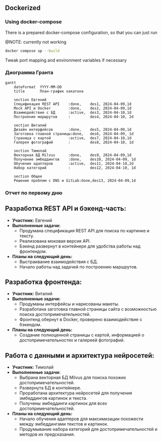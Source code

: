 ## Dockerized

### Using docker-compose

There is a prepared docker-compose configuration, so that you can just run

@NOTE: currently not working

```bash
docker compose up --build
```

Tweak port mapping and environment variables if necessary

### Диограмма Гранта

```mermaid
gantt
    dateFormat  YYYY-MM-DD
    title       План-график хакатона

    section Евгений
    Спецификация REST API    :done,    des1, 2024-04-09,1d
    Mock API и Docker        :done,    des2, 2024-04-09,1d
    Взаимодействие с БД      :active,  des3, 2024-04-10,1d
    Построение маршрутов     :         des4, 2024-04-10, 2d

    section Виталий
    Дизайн интерфейсов       :done,    des5, 2024-04-09,1d
    Заготовка главной страницы:done,   des6, 2024-04-09, 1d
    Страница с картой        :active,  des7, 2024-04-10,1d
    Галерея фотографий       :         des8, 2024-04-10, 1d

    section Тимолай
    Векторная БД Milvus      :done,    des9, 2024-04-09,1d
    Получение эмбеддингов    :done,    des10, 2024-04-09, 1d
    Обучение адаптеров       :active,  des11, 2024-04-10,2d
    Набор категорий          :         des12, 2024-04-10, 1d

    section Общее
    Решение проблем с DNS и GitLab:done,des13, 2024-04-09,1d

```

### Отчет по первому дню

## Разработка REST API и бэкенд-часть:

- **Участник:** Евгений
- **Выполненные задачи:**
  - Продумана спецификация REST API для поиска по картинке и тексту.
  - Реализована моковая версия API.
  - Бэкенд развернут в контейнере для удобства работы над фронтендом.
- **Планы на следующий день:**
  - Выстраивание взаимодействия с БД.
  - Начало работы над задачей по построению маршрутов.

## Разработка фронтенда:

- **Участник:** Виталий
- **Выполненные задачи:**
  - Продуманы интерфейсы и нарисованы макеты.
  - Разработана заготовка главной страницы сайта с возможностью поиска достопримечательностей.
  - Фронтенд обернут в Docker, проверено взаимодействие с бэкендом.
- **Планы на следующий день:**
  - Создание полноценной страницы с картой, информацией о достопримечательностях и галереей фотографий.

## Работа с данными и архитектура нейросетей:

- **Участник:** Тимолай
- **Выполненные задачи:**
  - Выбрана векторная БД Milvus для поиска похожих достопримечательностей.
  - Развернута БД в контейнере.
  - Проработана архитектура нейросетей для получения эмбеддингов картинок и текста.
  - Получены эмбеддинги картинок для всех достопримечательностей.
- **Планы на следующий день:**
  - Начало обучения адаптеров для максимизации похожести между эмбеддингами текстов и картинок.
  - Продумывание набора категорий для достопримечательностей и методов их предсказания.
